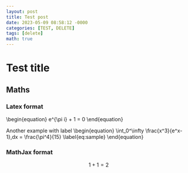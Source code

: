 ```yaml
---
layout: post
title: Test post
date: 2023-05-09 08:58:12 -0000
categories: [TEST, DELETE]
tags: [delete]
math: true
---
```

# Test title

## Maths

### Latex format
\begin{equation}
   e^{\pi i} + 1 = 0
\end{equation}

Another example with label
\begin{equation}
  \int_0^\infty \frac{x^3}{e^x-1}\,dx = \frac{\pi^4}{15}
  \label{eq:sample}
\end{equation}

### MathJax format
$$ 1+1=2 \tag{1} $$
